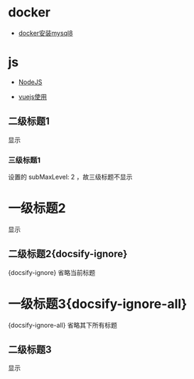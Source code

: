 

# docker

- [docker安装mysql8](/docker/docker安装mysql8.md)

# js

- [NodeJS](/js/NodeJS.md)

- [vuejs使用](/js/vuejs.md)

## 二级标题1

显示

### 三级标题1

设置的 subMaxLevel: 2 ，故三级标题不显示

# 一级标题2

显示

## 二级标题2{docsify-ignore}

{docsify-ignore} 省略当前标题

# 一级标题3{docsify-ignore-all}

{docsify-ignore-all} 省略其下所有标题

## 二级标题3

显示

